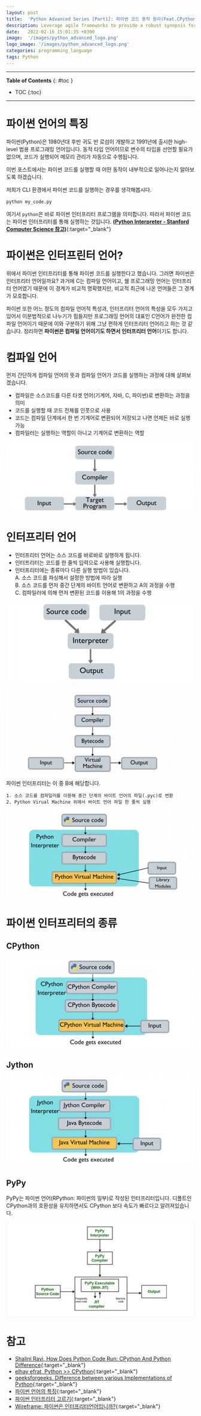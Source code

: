 ```yaml
---
layout: post
title:  'Python Advanced Series [Part1]: 파이썬 코드 동작 원리(Feat.CPython, PyPy)'
description: Leverage agile frameworks to provide a robust synopsis for high level overviews. Iterative a...
date:   2022-02-16 15:01:35 +0300
image:  '/images/python_advanced_logo.png'
logo_image: '/images/python_advanced_logo.png'
categories: programming_language
tags: Python
---
```

---
**Table of Contents**
{: #toc }
*  TOC
{:toc}

---

# 파이썬 언어의 특징


파이썬(Python)은 1980년대 후반 귀도 반 로섬이 개발하고 1991년에 출시한 high-level 범용 프로그래밍 언어입니다. 동적 타입 언어이므로 변수의 타입을 선언할 필요가 없으며, 코드가 실행되어 메모리 관리가 자동으로 수행됩니다.  

이번 포스트에서는 파이썬 코드를 실행할 때 어떤 동작이 내부적으로 일어나는지 알아보도록 하겠습니다.  

저희가 CLI 환경에서 파이썬 코드를 실행하는 경우를 생각해봅시다.  

```sh
python my_code.py
```

여기서 `python`은 바로 파이썬 인터프리터 프로그램을 의미합니다. 따라서 파이썬 코드는 파이썬 인터프리터를 통해 실행하는 것입니다.  [**(Python Interpreter - Stanford Computer Science 참고)**](https://cs.stanford.edu/people/nick/py/python-interpreter.html){:target="_blank"}  

# 파이썬은 인터프린터 언어?

위에서 파이썬 인터프리터를 통해 파이썬 코드를 실행한다고 했습니다. 그러면 파이썬은 인터프리터 언어일까요? 과거에 C는 컴파일 언어이고, 쉘 프로그래밍 언어는 인터프리터 언어였기 때문에 이 경계가 비교적 명확했지만, 비교적 최근에 나온 언어들은 그 경계가 모호합니다.  

파이썬 또한 어느 정도의 컴파일 언어적 특성과, 인터프리터 언어의 특성을 모두 가지고 있어서 이분법적으로 나누기가 힘들지만 프로그래밍 언어의 대표인 C언어가 완전한 컴파일 언어이기 때문에 이와 구분하기 위해 그냥 편하게 인터프리터 언어라고 하는 것 같습니다. 정리하면 **파이썬은 컴파일 언어이기도 하면서 인터프리터 언어**이기도 합니다.  

# 컴파일 언어
먼저 간단하게 컴파일 언어의 뜻과 컴파일 언어가 코드를 실행하는 과정에 대해 살펴보겠습니다.  

- 컴파일은 소스코드를 다른 타겟 언어(기계어, 자바, C, 파이썬)로 변환하는 과정을 의미
- 코드를 실행할 때 코드 전체를 인풋으로 사용
- 코드는 컴파일 단계에서 한 번 기계어로 변환되어 저장되고 나면 언제든 바로 실행가능
- 컴파일러는 실행하는 역할이 아니고 기계어로 변환하는 역할

![](/images/python_4.png)

# 인터프리터 언어

- 인터프리터 언어는 소스 코드를 바로바로 실행하게 됩니다.
- 인터프리터는 코드를 한 줄씩 입력으로 사용해 실행합니다.  
- 인터프리터에는 종류마다 다른 실행 방법이 있습니다.  
    A. 소스 코드를 파싱해서 설정한 방법에 따라 실행  
    B. 소스 코드를 먼저 중간 단계의 바이트 언어로 변환하고 A의 과정을 수행  
    C. 컴파일러에 의해 먼저 변환된 코드를 이용해 1의 과정을 수행    

![](/images/python_7.png)  

![](/images/python_5.png)  

파이썬 인터프리터는 이 중 B에 해당합니다.  

```
1. 소스 코드를 컴파일러를 이용해 중간 단계의 바이트 언어의 파일(.pyc)로 변환
2. Python Virual Machine 위에서 바이트 언어 파일 한 줄씩 실행  
```

![](/images/python_6.png)  

# 파이썬 인터프리터의 종류

## CPython

![](/images/python_8.png)  

## Jython

![](/images/python_9.png)  

## PyPy
PyPy는 파이썬 언어(RPython: 파이썬의 일부)로 작성된 인터프리터입니다. 디폴트인 CPython과의 호환성을 유지하면서도 CPython 보다 속도가 빠르다고 알려져있습니다.  

![](/images/python_10.png)  

# 참고
- [Shalini Ravi, How Does Python Code Run: CPython And Python Difference](https://www.c-sharpcorner.com/article/why-learn-python-an-introduction-to-python/){:target="_blank"}
- [elhay efrat, Python >> CPython](https://medium.com/@e{:target="_blank"}lhayefrat/python-cpython-e88e975e80cd){:target="_blank"}
- [geeksforgeeks, Difference between various Implementations of Python](https://www.geeksforgeeks.org/difference-various-implementations-python/){:target="_blank"}
- [파이썬 언어의 특징](https://jjinfotech.tistory.com/21){:target="_blank"}
- [파이썬 인터프리터 고르기](https://python-guide-kr.readthedocs.io/ko/latest/starting/which-python.html){:target="_blank"}
- [Wireframe: 파이썬은 인터프리터언어입니까?](https://soooprmx.com/파이썬은-인터프리터언어입니까/){:target="_blank"}
